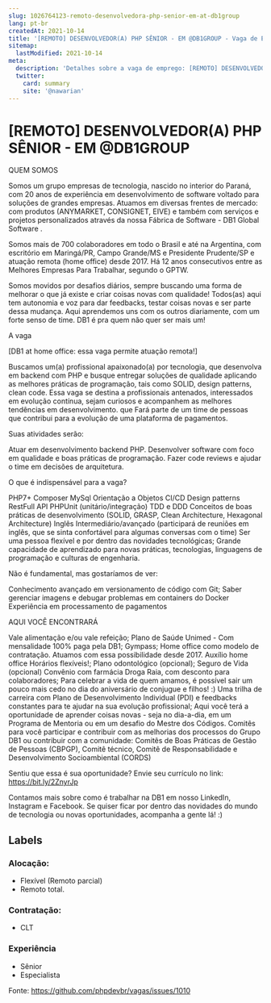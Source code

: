 ```yaml
---
slug: 1026764123-remoto-desenvolvedora-php-senior-em-at-db1group
lang: pt-br
createdAt: 2021-10-14
title: '[REMOTO] DESENVOLVEDOR(A) PHP SÊNIOR - EM @DB1GROUP - Vaga de Emprego'
sitemap:
  lastModified: 2021-10-14
meta:
  description: 'Detalhes sobre a vaga de emprego: [REMOTO] DESENVOLVEDOR(A) PHP SÊNIOR - EM @DB1GROUP'
  twitter:
    card: summary
    site: '@nawarian'
---
```


# [REMOTO] DESENVOLVEDOR(A) PHP SÊNIOR - EM @DB1GROUP

QUEM SOMOS

Somos um grupo empresas de tecnologia, nascido no interior do Paraná, com 20 anos de experiência em desenvolvimento de software voltado para soluções de grandes empresas. Atuamos em diversas frentes de mercado: com produtos (ANYMARKET, CONSIGNET, EIVE) e também com serviços e projetos personalizados através da nossa Fábrica de Software - DB1 Global Software .

Somos mais de 700 colaboradores em todo o Brasil e até na Argentina, com escritório em Maringá/PR, Campo Grande/MS e Presidente Prudente/SP e atuação remota (home office) desde 2017. Há 12 anos consecutivos entre as Melhores Empresas Para Trabalhar, segundo o GPTW.

Somos movidos por desafios diários, sempre buscando uma forma de melhorar o que já existe e criar coisas novas com qualidade! Todos(as) aqui tem autonomia e voz para dar feedbacks, testar coisas novas e ser parte dessa mudança. Aqui aprendemos uns com os outros diariamente, com um forte senso de time. DB1 é pra quem não quer ser mais um!

A vaga

[DB1 at home office: essa vaga permite atuação remota!]

Buscamos um(a) profissional apaixonado(a) por tecnologia, que desenvolva em backend com PHP e busque entregar soluções de qualidade aplicando as melhores práticas de programação, tais como SOLID, design patterns, clean code. Essa vaga se destina a profissionais antenados, interessados em evolução contínua, sejam curiosos e acompanhem as melhores tendências em desenvolvimento. que Fará parte de um time de pessoas que contribui para a evolução de uma plataforma de pagamentos.

Suas atividades serão:

Atuar em desenvolvimento backend PHP.
Desenvolver software com foco em qualidade e boas práticas de programação.
Fazer code reviews e ajudar o time em decisões de arquitetura.

O que é indispensável para a vaga?

PHP7+
Composer
MySql
Orientação a Objetos
CI/CD
Design patterns
RestFull API
PHPUnit (unitário/integração)
TDD e DDD
Conceitos de boas práticas de desenvolvimento (SOLID, GRASP, Clean Architecture, Hexagonal Architecture)
Inglês Intermediário/avançado (participará de reuniões em inglês, que se sinta confortável para algumas conversas com o time)
Ser uma pessoa flexível e por dentro das novidades tecnológicas;
Grande capacidade de aprendizado para novas práticas, tecnologias, linguagens de programação e culturas de engenharia.

Não é fundamental, mas gostaríamos de ver:

Conhecimento avançado em versionamento de código com Git;
Saber gerenciar imagens e debugar problemas em containers do Docker
Experiência em processamento de pagamentos

AQUI VOCÊ ENCONTRARÁ

Vale alimentação e/ou vale refeição;
Plano de Saúde Unimed - Com mensalidade 100% paga pela DB1;
Gympass;
Home office como modelo de contratação. Atuamos com essa possibilidade desde 2017.
Auxílio home office
Horários flexíveis!;
Plano odontológico (opcional);
Seguro de Vida (opcional)
Convênio com farmácia Droga Raia, com desconto para colaboradores;
Para celebrar a vida de quem amamos, é possível sair um pouco mais cedo no dia do aniversário de conjugue e filhos! :)
Uma trilha de carreira com Plano de Desenvolvimento Individual (PDI) e feedbacks constantes para te ajudar na sua evolução profissional;
Aqui você terá a oportunidade de aprender coisas novas - seja no dia-a-dia, em um Programa de Mentoria ou em um desafio do Mestre dos Códigos.
Comitês para você participar e contribuir com as melhorias dos processos do Grupo DB1 ou contribuir com a comunidade: Comitês de Boas Práticas de Gestão de Pessoas (CBPGP), Comitê técnico, Comitê de Responsabilidade e Desenvolvimento Socioambiental (CORDS)

Sentiu que essa é sua oportunidade? Envie seu currículo no link: https://bit.ly/2ZnyrJp

Contamos mais sobre como é trabalhar na DB1 em nosso LinkedIn, Instagram e Facebook. Se quiser ficar por dentro das novidades do mundo de tecnologia ou novas oportunidades, acompanha a gente lá! :)


## Labels

### Alocação:
- Flexível (Remoto parcial)
- Remoto total.

### Contratação:
- CLT

### Experiência
- Sênior
- Especialista


Fonte: https://github.com/phpdevbr/vagas/issues/1010